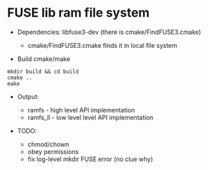 # FUSE lib ram file system

* Dependencies: libfuse3-dev (there is cmake/FindFUSE3.cmake)
    * cmake/FindFUSE3.cmake finds it in local file system

* Build cmake/make

```
mkdir build && cd build
cmake ..
make
```

* Output:
    * ramfs - high level API implementation
    * ramfs_ll - low level level API implementation

* TODO:
    * chmod/chown
    * obey permissions
    * fix log-level mkdir FUSE error (no clue why)

